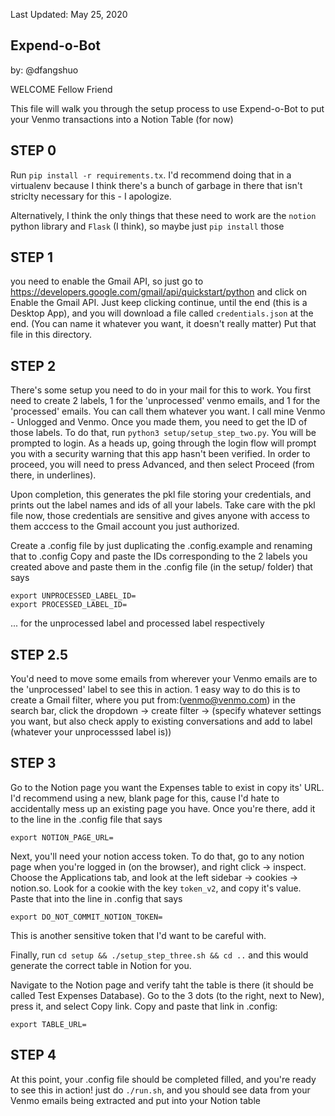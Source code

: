 Last Updated: May 25, 2020

## Expend-o-Bot

by: @dfangshuo

WELCOME Fellow Friend

This file will walk you through the setup process to
use Expend-o-Bot to put your Venmo transactions into
a Notion Table (for now)

## STEP 0

Run `pip install -r requirements.tx`. I'd recommend doing that in a virtualenv
because I think there's a bunch of garbage in there that isn't striclty necessary
for this - I apologize.

Alternatively, I think the only things that these need to work are the `notion` python
library and `Flask` (I think), so maybe just `pip install` those

## STEP 1

you need to enable the Gmail API, so
just go to https://developers.google.com/gmail/api/quickstart/python
and click on Enable the Gmail API. Just keep clicking continue,
until the end (this is a Desktop App), and you will download a file
called `credentials.json` at the end. (You can name it whatever you want, it
doesn't really matter) Put that file in this directory.

## STEP 2

There's some setup you need to do in your mail for this
to work. You first need to create 2 labels, 1 for the 'unprocessed'
venmo emails, and 1 for the 'processed' emails. You can call them
whatever you want. I call mine Venmo - Unlogged and Venmo. Once
you made them, you need to get the ID of those labels. To do that, run
`python3 setup/setup_step_two.py`. You will be prompted to login.
As a heads up, going through the login flow will prompt you with a security warning
that this app hasn't been verified. In order to proceed, you will need to
press Advanced, and then select Proceed (from there, in underlines).

Upon completion, this generates the pkl file storing your credentials, and prints out the label
names and ids of all your labels. Take care with the pkl file now,
those credentials are sensitive and gives anyone with access to them acccess to
the Gmail account you just authorized.

Create a .config file by just duplicating the .config.example and renaming that to .config
Copy and paste the IDs corresponding to the 2 labels you created above and paste them in the
.config file (in the setup/ folder) that says

```
export UNPROCESSED_LABEL_ID=
export PROCESSED_LABEL_ID=
```

... for the unprocessed label and processed label respectively

## STEP 2.5

You'd need to move some emails from wherever your Venmo emails are to the 'unprocessed' label
to see this in action. 1 easy way to do this is to create a Gmail filter, where you put
from:(venmo@venmo.com) in the search bar, click the dropdown -> create filter -> (specify
whatever settings you want, but also check apply to existing conversations and add to label
(whatever your unprocesssed label is))

## STEP 3

Go to the Notion page you want the Expenses table to exist
in copy its' URL. I'd recommend using a new, blank page for this,
cause I'd hate to accidentally mess up an existing page you have.
Once you're there, add it to the line in the .config file that says

```
export NOTION_PAGE_URL=
```

Next, you'll need your notion access token. To do that, go to any notion page
when you're logged in (on the browser), and right click -> inspect. Choose the
Applications tab, and look at the left sidebar -> cookies -> notion.so. Look for
a cookie with the key `token_v2`, and copy it's value. Paste that into the line in
.config that says

```
export DO_NOT_COMMIT_NOTION_TOKEN=
```

This is another sensitive token that I'd want to be careful with.

Finally, run `cd setup && ./setup_step_three.sh && cd ..` and
this would generate the correct table in Notion for you.

Navigate to the Notion page and verify taht the table is there (it should
be called Test Expenses Database). Go to the 3 dots (to the right, next
to New), press it, and select Copy link. Copy and paste that link in .config:

```
export TABLE_URL=
```

## STEP 4

At this point, your .config file should be completed filled, and you're ready to see this in action!
just do `./run.sh`, and you should see data from your Venmo emails being extracted and put into your
Notion table
